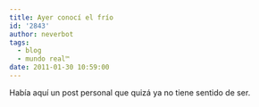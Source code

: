 ```yaml
---
title: Ayer conocí el frío
id: '2843'
author: neverbot
tags:
  - blog
  - mundo real™
date: 2011-01-30 10:59:00
---
```


Había aquí un post personal que quizá ya no tiene sentido de ser.